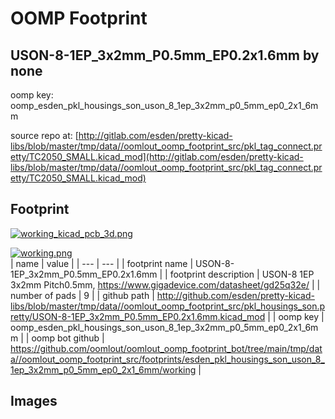 # OOMP Footprint  
## USON-8-1EP_3x2mm_P0.5mm_EP0.2x1.6mm  by none  
  
oomp key: oomp_esden_pkl_housings_son_uson_8_1ep_3x2mm_p0_5mm_ep0_2x1_6mm  
  
source repo at: [http://gitlab.com/esden/pretty-kicad-libs/blob/master/tmp/data//oomlout_oomp_footprint_src/pkl_tag_connect.pretty/TC2050_SMALL.kicad_mod](http://gitlab.com/esden/pretty-kicad-libs/blob/master/tmp/data//oomlout_oomp_footprint_src/pkl_tag_connect.pretty/TC2050_SMALL.kicad_mod)  
## Footprint  
  
[![working_kicad_pcb_3d.png](working_kicad_pcb_3d_600.png)](working_kicad_pcb_3d.png)  
  
[![working.png](working_600.png)](working.png)  
| name | value | 
| --- | --- | 
| footprint name | USON-8-1EP_3x2mm_P0.5mm_EP0.2x1.6mm | 
| footprint description | USON-8 1EP 3x2mm Pitch0.5mm, https://www.gigadevice.com/datasheet/gd25q32e/ | 
| number of pads | 9 | 
| github path | http://github.com/esden/pretty-kicad-libs/blob/master/tmp/data//oomlout_oomp_footprint_src/pkl_housings_son.pretty/USON-8-1EP_3x2mm_P0.5mm_EP0.2x1.6mm.kicad_mod | 
| oomp key | oomp_esden_pkl_housings_son_uson_8_1ep_3x2mm_p0_5mm_ep0_2x1_6mm | 
| oomp bot github | https://github.com/oomlout/oomlout_oomp_footprint_bot/tree/main/tmp/data//oomlout_oomp_footprint_src/footprints/esden_pkl_housings_son_uson_8_1ep_3x2mm_p0_5mm_ep0_2x1_6mm/working | 
## Images  
